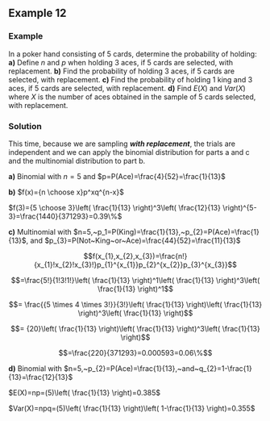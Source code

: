## Example 12

### Example

In a poker hand consisting of 5 cards, determine the probability of holding:
**a)** Define $n$ and $p$ when holding 3 aces, if 5 cards are selected, with replacement.
**b)** Find the probability of holding 3 aces, if 5 cards are selected, with replacement.
**c)** Find the probability of holding 1 king and 3 aces, if 5 cards are selected, with replacement.
**d)** Find $E(X)$ and $Var(X)$ where $X$ is the number of aces obtained in the sample of 5 cards selected, with replacement.

### Solution

This time, because we are sampling **_with replacement_**, the trials are independent and we can apply the binomial distribution for parts a and c and the multinomial distribution to part b.

**a)** Binomial with $n=5$ and $p=P(Ace)=\frac{4}{52}=\frac{1}{13}$

**b)** $f(x)={n \choose x}p^xq^{n-x}$

$f(3)={5 \choose 3}\left( \frac{1}{13} \right)^3\left( \frac{12}{13} \right)^{5-3}=\frac{1440}{371293}=0.39\%$

**c)** Multinomial with $n=5,~p_1=P(King)=\frac{1}{13},~p_{2}=P(Ace)=\frac{1}{13}$, and $p_{3}=P(Not~King~or~Ace)=\frac{44}{52}=\frac{11}{13}$

$$f(x_{1},x_{2},x_{3})=\frac{n!}{x_{1}!x_{2}!x_{3}!}p_{1}^{x_{1}}p_{2}^{x_{2}}p_{3}^{x_{3}}$$

$$=\frac{5!}{1!3!1!}\left( \frac{1}{13} \right)^1\left( \frac{1}{13} \right)^3\left( \frac{1}{13} \right)^1$$

$$= \frac{{5 \times 4 \times 3!}}{3!}\left( \frac{1}{13} \right)\left( \frac{1}{13} \right)^3\left( \frac{1}{13} \right)$$

$$= {20}\left( \frac{1}{13} \right)\left( \frac{1}{13} \right)^3\left( \frac{1}{13} \right)$$

$$=\frac{220}{371293}=0.000593=0.06\%$$

**d)** Binomial with $n=5,~p_{2}=P(Ace)=\frac{1}{13},~and~q_{2}=1-\frac{1}{13}=\frac{12}{13}$

$E(X)=np=(5)\left( \frac{1}{13} \right)=0.385$

$Var(X)=npq=(5)\left( \frac{1}{13} \right)\left( 1-\frac{1}{13} \right)=0.355$